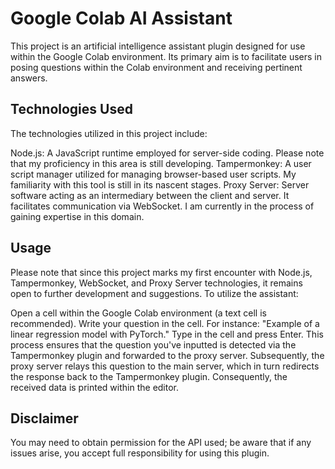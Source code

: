 # Google Colab AI Assistant

This project is an artificial intelligence assistant plugin designed for use within the Google Colab environment. Its primary aim is to facilitate users in posing questions within the Colab environment and receiving pertinent answers.

## Technologies Used
The technologies utilized in this project include:

Node.js: A JavaScript runtime employed for server-side coding. Please note that my proficiency in this area is still developing.
Tampermonkey: A user script manager utilized for managing browser-based user scripts. My familiarity with this tool is still in its nascent stages.
Proxy Server: Server software acting as an intermediary between the client and server. It facilitates communication via WebSocket. I am currently in the process of gaining expertise in this domain.

## Usage
Please note that since this project marks my first encounter with Node.js, Tampermonkey, WebSocket, and Proxy Server technologies, it remains open to further development and suggestions.
To utilize the assistant:

Open a cell within the Google Colab environment (a text cell is recommended).
Write your question in the cell. For instance: "Example of a linear regression model with PyTorch."
Type <help> in the cell and press Enter.
This process ensures that the question you've inputted is detected via the Tampermonkey plugin and forwarded to the proxy server. Subsequently, the proxy server relays this question to the main server, which in turn redirects the response back to the Tampermonkey plugin. Consequently, the received data is printed within the editor.

## Disclaimer

You may need to obtain permission for the API used; be aware that if any issues arise, you accept full responsibility for using this plugin.
